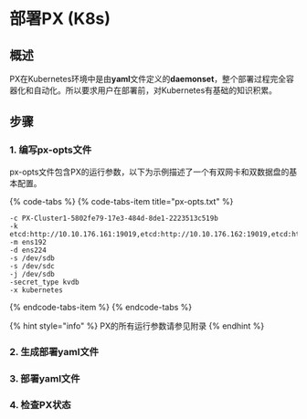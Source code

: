 # 部署PX \(K8s\)

## 概述

PX在Kubernetes环境中是由**yaml**文件定义的**daemonset**，整个部署过程完全容器化和自动化。所以要求用户在部署前，对Kubernetes有基础的知识积累。

## 步骤

### 1. 编写px-opts文件

px-opts文件包含PX的运行参数，以下为示例描述了一个有双网卡和双数据盘的基本配置。

{% code-tabs %}
{% code-tabs-item title="px-opts.txt" %}
```text
-c PX-Cluster1-5802fe79-17e3-484d-8de1-2223513c519b
-k etcd:http://10.10.176.161:19019,etcd:http://10.10.176.162:19019,etcd:http://10.10.176.163:19019
-m ens192
-d ens224
-s /dev/sdb
-s /dev/sdc
-j /dev/sdb
-secret_type kvdb
-x kubernetes
```
{% endcode-tabs-item %}
{% endcode-tabs %}

{% hint style="info" %}
PX的所有运行参数请参见附录
{% endhint %}

### 2. 生成部署yaml文件

### 3. 部署yaml文件

### 4. 检查PX状态

